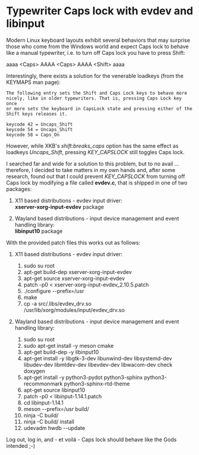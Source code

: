 # Typewriter Caps lock with evdev and libinput

Modern Linux keyboard layouts exhibit several behaviors that may
surprise those who come from the Windows world and expect Caps lock to
behave like a manual typewriter, i.e. to turn off Caps lock you have to
press Shift:

aaaa \<Caps\> AAAA \<Caps\> AAAA \<Shift\> aaaa

Interestingly, there exists a solution for the venerable loadkeys (from
the KEYMAPS man page):

    The following entry sets the Shift and Caps Lock keys to behave more
    nicely, like in older typewriters. That is, pressing Caps Lock key once
    or more sets the keyboard in CapsLock state and pressing either of the
    Shift keys releases it.

    keycode 42 = Uncaps_Shift
    keycode 54 = Uncaps_Shift
    keycode 58 = Caps_On

However, while XKB\'s *shift:breaks\_caps* option has the same effect as
loadkeys *Uncaps\_Shift*, pressing *KEY\_CAPSLOCK* still toggles Caps
lock.

I searched far and wide for a solution to this problem, but to no avail
… therefore, I decided to take matters in my own hands and, after some
research, found out that I could prevent *KEY\_CAPSLOCK* from turning off
Caps lock by modifying a file called **evdev.c**, that is shipped in one of
two packages:

1.  X11 based distributions - evdev input driver:\
    **xserver-xorg-input-evdev** package

2.  Wayland based distributions - input device management and event
    handling library:\
    **libinput10** package

With the provided patch files this works out as follows:

1.  X11 based distributions - evdev input driver:

    1.  sudo su root
    2.  apt-get build-dep xserver-xorg-input-evdev
    3.  apt-get source xserver-xorg-input-evdev
    4.  patch -p0 \< xserver-xorg-input-evdev\_2.10.5.patch
    5.  ./configure \--prefix=/usr
    6.  make
    7.  cp -a src/.libs/evdev\_drv.so
        /usr/lib/xorg/modules/input/evdev\_drv.so

2.  Wayland based distributions - input device management and event
    handling library:

    1.  sudo su root
    2.  sudo apt-get install -y meson cmake
    2.  apt-get build-dep -y libinput10
    3.  apt-get install -y libgtk-3-dev libunwind-dev libsystemd-dev
        libudev-dev libmtdev-dev libevdev-dev libwacom-dev check doxygen
    4.  apt-get install -y python3-pydot python3-sphinx python3-recommonmark
        python3-sphinx-rtd-theme
    5.  apt-get source libinput10
    6.  patch -p0 \< libinput-1.14.1.patch
    7.  cd libinput-1.14.1
    8.  meson \--prefix=/usr build/
    9.  ninja -C build/
    10.  ninja -C build/ install
    11.  udevadm hwdb \--update

Log out, log in, and - et voilá - Caps lock should behave like the Gods
intended ;-)
